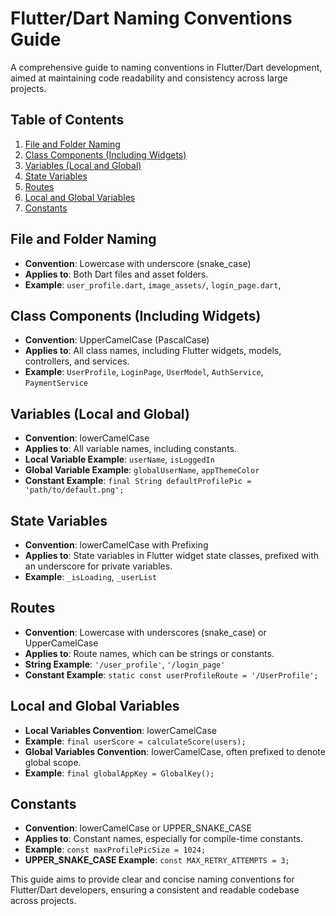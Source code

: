 # Flutter/Dart Naming Conventions Guide

A comprehensive guide to naming conventions in Flutter/Dart development, aimed at maintaining code readability and consistency across large projects.

## Table of Contents

1. [File and Folder Naming](#file-and-folder-naming)
2. [Class Components (Including Widgets)](#class-components-including-widgets)
3. [Variables (Local and Global)](#variables-local-and-global)
4. [State Variables](#state-variables)
5. [Routes](#routes)
6. [Local and Global Variables](#local-and-global-variables)
7. [Constants](#constants)

## File and Folder Naming

- **Convention**: Lowercase with underscore (snake_case)
- **Applies to**: Both Dart files and asset folders.
- **Example**: `user_profile.dart`, `image_assets/`, `login_page.dart`,

## Class Components (Including Widgets)

- **Convention**: UpperCamelCase (PascalCase)
- **Applies to**: All class names, including Flutter widgets, models, controllers, and services.
- **Example**: `UserProfile`, `LoginPage`, `UserModel`, `AuthService`, `PaymentService`

## Variables (Local and Global)


- **Convention**: lowerCamelCase
- **Applies to**: All variable names, including constants.
- **Local Variable Example**: `userName`, `isLoggedIn`
- **Global Variable Example**: `globalUserName`, `appThemeColor`
- **Constant Example**: `final String defaultProfilePic = 'path/to/default.png';`

## State Variables

- **Convention**: lowerCamelCase with Prefixing
- **Applies to**: State variables in Flutter widget state classes, prefixed with an underscore for private variables.
- **Example**: `_isLoading`, `_userList`

## Routes

- **Convention**: Lowercase with underscores (snake_case) or UpperCamelCase
- **Applies to**: Route names, which can be strings or constants.
- **String Example**: `'/user_profile'`, `'/login_page'`
- **Constant Example**: `static const userProfileRoute = '/UserProfile';`

## Local and Global Variables

- **Local Variables Convention**: lowerCamelCase
- **Example**: `final userScore = calculateScore(users);`
- **Global Variables Convention**: lowerCamelCase, often prefixed to denote global scope.
- **Example**: `final globalAppKey = GlobalKey();`

## Constants

- **Convention**: lowerCamelCase or UPPER_SNAKE_CASE
- **Applies to**: Constant names, especially for compile-time constants.
- **Example**: `const maxProfilePicSize = 1024;`
- **UPPER_SNAKE_CASE Example**: `const MAX_RETRY_ATTEMPTS = 3;`

This guide aims to provide clear and concise naming conventions for Flutter/Dart developers, ensuring a consistent and readable codebase across projects.

